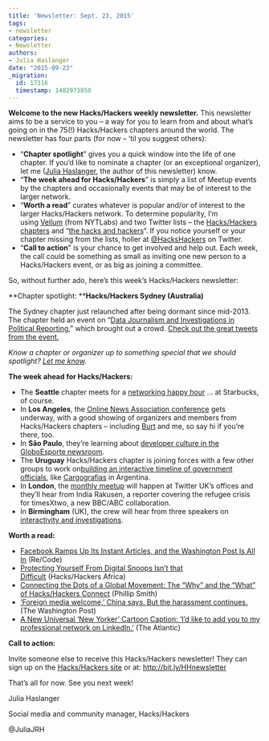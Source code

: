 ```yaml
---
title: 'Newsletter: Sept. 23, 2015'
tags:
- newsletter
categories:
- Newsletter
authors:
- Julia Haslanger
date: "2015-09-23"
_migration:
  id: 17316
  timestamp: 1482973850
---
```


**Welcome to the new Hacks/Hackers weekly newsletter.** This newsletter aims to be a service to you &#8211; a way for you to learn from and about what&#8217;s going on in the 75(!) Hacks/Hackers chapters around the world. The newsletter has four parts (for now &#8211; &#8217;til you suggest others):

  * &#8220;**Chapter spotlight**&#8221; gives you a quick window into the life of one chapter. If you&#8217;d like to nominate a chapter (or an exceptional organizer), let me ([Julia Haslanger][1], the author of this newsletter) know.
  * &#8220;**The week ahead for Hacks/Hackers**&#8221; is simply a list of Meetup events by the chapters and occasionally events that may be of interest to the larger network.
  * &#8220;**Worth a read**&#8221; curates whatever is popular and/or of interest to the larger Hacks/Hackers network. To determine popularity, I&#8217;m using [Vellum][2] (from NYTLabs) and two Twitter lists &#8211; the [Hacks/Hackers chapters][3] and &#8220;[the hacks and hackers][4]&#8220;. If you notice yourself or your chapter missing from the lists, holler at [@HacksHackers][5] on Twitter.
  * &#8220;**Call to action**&#8221; is your chance to get involved and help out. Each week, the call could be something as small as inviting one new person to a Hacks/Hackers event, or as big as joining a committee.

So, without further ado, here&#8217;s this week&#8217;s Hacks/Hackers newsletter:

**Chapter spotlight: ****Hacks/Hackers Sydney (Australia)**

The Sydney chapter just relaunched after being dormant since mid-2013. The chapter held an event on &#8220;[Data Journalism and Investigations in Political Reporting][6],&#8221; which brought out a crowd. [Check out the great tweets from the event.][7]

_Know a chapter or organizer up to something special that we should spotlight? [Let me know][8]._

**The week ahead for Hacks/Hackers:**

  * The **Seattle** chapter meets for a [networking happy hour][9] &#8230; at Starbucks, of course.
  * In **Los Angeles**, the [Online News Association conference][10] gets underway, with a good showing of organizers and members from Hacks/Hackers chapters &#8211; including [Burt][11] and me, so say hi if you&#8217;re there, too.
  * In **São Paulo**, they&#8217;re learning about [developer culture in the GloboEsporte newsroom][12].
  * The **Uruguay** Hacks/Hackers chapter is joining forces with a few other groups to work on[building an interactive timeline of government officials][13], like [Cargografias][14] in Argentina.
  * In **London**, the [monthly meetup][15] will happen at Twitter UK&#8217;s offices and they&#8217;ll hear from India Rakusen, a reporter covering the refugee crisis for timesXtwo, a new BBC/ABC collaboration.
  * In **Birmingham** (UK), the crew will hear from three speakers on [interactivity and investigations][16].

**Worth a read:**

  * [Facebook Ramps Up Its Instant Articles, and the Washington Post Is All In][17] (Re/Code)
  * [Protecting Yourself From Digital Snoops Isn’t that Difficult][18] (Hacks/Hackers Africa)
  * [Connecting the Dots of a Global Movement: The &#8220;Why&#8221; and the &#8220;What&#8221; of Hacks/Hackers Connect][19] (Phillip Smith)
  * [‘Foreign media welcome,’ China says. But the harassment continues.][20] (The Washington Post)
  * [A New Universal &#8216;New Yorker&#8217; Cartoon Caption: &#8216;I’d like to add you to my professional network on LinkedIn.&#8217;][21] (The Atlantic)

**Call to action:**

Invite someone else to receive this Hacks/Hackers newsletter! They can sign up on the [Hacks/Hackers site][22] or at: <http://bit.ly/HHnewsletter>

That&#8217;s all for now. See you next week!

Julia Haslanger

Social media and community manager, Hacks/Hackers

@JuliaJRH

 [1]: mailto:juliajrh@hackshackers.com
 [2]: http://vellum.nytlabs.com/
 [3]: https://twitter.com/HacksHackers/lists/hackshackers-chapters
 [4]: https://twitter.com/HacksHackers/lists/the-hacksandhackers
 [5]: http://twitter.com/hackshackers
 [6]: http://www.meetup.com/Hacks-Hackers-Sydney/events/224577552/
 [7]: https://storify.com/JuliaJRH/hackshackers-sydney-event-sept-16
 [8]: https://twitter.com/juliajrh
 [9]: http://www.meetup.com/Hacks-Hackers-Seattle/events/225173570/
 [10]: http://ona15.journalists.org/
 [11]: https://twitter.com/burtherman
 [12]: http://www.meetup.com/hackshackerssp/events/225232624/
 [13]: http://www.meetup.com/HacksHackersUY/events/225518291/
 [14]: http://www.cargografias.org/
 [15]: http://www.meetup.com/HacksHackersLondon/events/225202244/
 [16]: http://www.meetup.com/Hacks-Hackers-Birmingham/events/225097899/
 [17]: http://recode.net/2015/09/22/facebook-ramps-up-its-instant-articles-and-the-washington-post-is-all-in/
 [18]: https://medium.com/hacks-hackers-africa/hhnbo-as-secure-as-your-passphrase-bb3a2dcafdab
 [19]: http://phillipadsmith.com/2015/09/connecting-the-dots-of-a-global-movement.html
 [20]: https://www.washingtonpost.com/world/china-says-foreign-media-welcome-but-the-harassment-continues/2015/09/22/297e6a00-6079-11e5-8475-781cc9851652_story.html
 [21]: http://www.theatlantic.com/notes/2015/09/a-new-universal-new-yorker-cartoon-caption-id-like-to-add-you-to-my-professional-network-linkedin/406783/
 [22]: http://hackshackers.com/blog/2015/09/18/sign-hackshackers-new-newsletter/